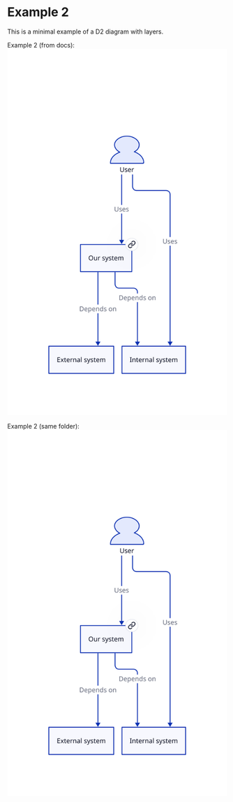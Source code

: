 # Example 2

This is a minimal example of a D2 diagram with layers.

Example 2 (from docs):
[![Example diagram as clickable image](../docs/resources/example2/overview/index.svg)](../docs/resources/example2/overview/index.svg)

Example 2 (same folder):
[![Example diagram as clickable image](./resources/overview/index.svg)](./resources/overview/index.svg)
